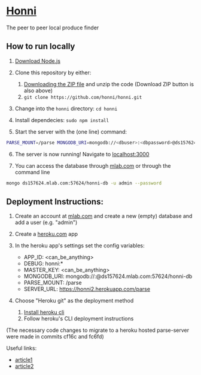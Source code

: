 # [Honni](http://www.honni.org)
The peer to peer local produce finder

## How to run locally
1. [Download Node.js](http://nodejs.org)
2. Clone this repository by either:
   1. [Downloading the ZIP file](https://github.com/honni/honni/archive/master.zip) and unzip the code (Download ZIP button is also above)
   2. `git clone https://github.com/honni/honni.git`

3. Change into the `honni` directory: `cd honni`

4. Install dependecies: `sudo npm install`

5. Start the server with the (one line) command:

``` bash
PARSE_MOUNT=/parse MONGODB_URI=mongodb://<dbuser>:<dbpassword>@ds157624.mlab.com:57624/honni-db APP_ID=<can_be_anything> MASTER_KEY=<can_be_anything> DEBUG=honni:* node ./bin/www
```

6. The server is now running! Navigate to [localhost:3000](http://localhost:3000)

7. You can access the database through [mlab.com](mlab.com) or through the command line

``` bash
mongo ds157624.mlab.com:57624/honni-db -u admin --password
```


## Deployment Instructions:
1. Create an account at [mlab.com](mlab.com) and create a new (empty) database and add a user (e.g. "admin")

2. Create a [heroku.com](heroku.com) app

3. In the heroku app's settings set the config variables:
    * APP_ID:       <can_be_anything>
    * DEBUG:        honni:*
    * MASTER_KEY:   <can_be_anything>
    * MONGODB_URI:  mongodb://<dbuser>:<dbpassword>@ds157624.mlab.com:57624/honni-db
    * PARSE_MOUNT:  /parse
    * SERVER_URL:   https://honni2.herokuapp.com/parse

4. Choose "Heroku git" as the deployment method
    1. [Install heroku cli](https://devcenter.heroku.com/articles/heroku-cli#debian-ubuntu)
    2. Follow heroku's CLI deployment instructions


(The necessary code changes to migrate to a heroku hosted parse-server were made in commits cf16c and fc6fd)

Useful links:
* [article1](https://code.tutsplus.com/tutorials/get-started-building-your-blog-with-parsejs-migration-to-your-own-parse-server--cms-27954)
* [article2](http://docs.parseplatform.org/js/guide/#initialize)
